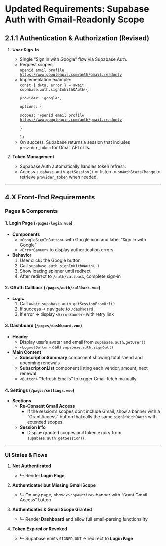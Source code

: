 # Updated Requirements: Supabase Auth with Gmail‑Readonly Scope

## 2.1.1 Authentication & Authorization (Revised)
1. **User Sign‑In**  
   - Single “Sign in with Google” flow via Supabase Auth.  
   - Request scopes:  
     <code>openid email profile https://www.googleapis.com/auth/gmail.readonly</code>  
   - Implementation example:  
     <code>const { data, error } = await supabase.auth.signInWithOAuth({  
       provider: 'google',  
       options: {  
         scopes: 'openid email profile https://www.googleapis.com/auth/gmail.readonly'  
       }  
     })</code>  
   - On success, Supabase returns a session that includes <code>provider_token</code> for Gmail API calls.

2. **Token Management**  
   - Supabase Auth automatically handles token refresh.  
   - Access <code>supabase.auth.getSession()</code> or listen to <code>onAuthStateChange</code> to retrieve <code>provider_token</code> when needed.

---

## 4.X Front‑End Requirements

### Pages & Components

#### 1. Login Page (`/pages/login.vue`)
- **Components**  
  - `<GoogleSignInButton>` with Google icon and label “Sign in with Google”  
  - `<ErrorBanner>` to display authentication errors  
- **Behavior**  
  1. User clicks the Google button  
  2. Call <code>supabase.auth.signInWithOAuth(…)</code>  
  3. Show loading spinner until redirect  
  4. After redirect to `/auth/callback`, complete sign‑in  

#### 2. OAuth Callback (`/pages/auth/callback.vue`)
- **Logic**  
  1. Call <code>await supabase.auth.getSessionFromUrl()</code>  
  2. If success → navigate to `/dashboard`  
  3. If error → display `<ErrorBanner>` with retry link  

#### 3. Dashboard (`/pages/dashboard.vue`)
- **Header**  
  - Display user’s avatar and email from <code>supabase.auth.getUser()</code>  
  - `<LogoutButton>` calls <code>supabase.auth.signOut()</code>  
- **Main Content**  
  - **SubscriptionSummary** component showing total spend and upcoming renewals  
  - **SubscriptionList** component listing each vendor, amount, next renewal  
  - `<Button>` “Refresh Emails” to trigger Gmail fetch manually  

#### 4. Settings (`/pages/settings.vue`)
- **Sections**  
  - **Re‑Consent Gmail Access**  
    - If the session’s scopes don’t include Gmail, show a banner with a “Grant Access” button that calls the same <code>signInWithOAuth</code> with extended scopes.  
  - **Session Info**  
    - Display granted scopes and token expiry from <code>supabase.auth.getSession()</code>.  

---

### UI States & Flows

1. **Not Authenticated**  
   - ↳ Render **Login Page**

2. **Authenticated but Missing Gmail Scope**  
   - ↳ On any page, show `<ScopeNotice>` banner with “Grant Gmail Access” button

3. **Authenticated & Gmail Scope Granted**  
   - ↳ Render **Dashboard** and allow full email‑parsing functionality

4. **Token Expired or Revoked**  
   - ↳ Supabase emits `SIGNED_OUT` → redirect to **Login Page**

